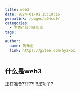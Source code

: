 ```yaml
---
title: web3
date: 2024-01-01 15:19:16
permalink: /pages/a64cd9/
categories:
  - 生态产品价值实现
tags:
  - 
author: 
  name: 黄元治
  link: https://gitee.com/hyzxox
---
```

## 什么是web3
正在准备?????!!!!成功了?